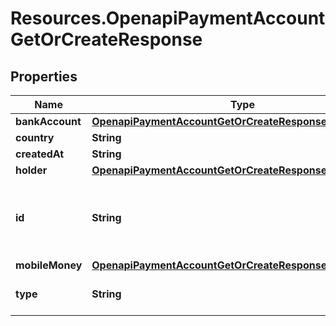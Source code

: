 # Resources.OpenapiPaymentAccountGetOrCreateResponse

## Properties

Name | Type | Description | Notes
------------ | ------------- | ------------- | -------------
**bankAccount** | [**OpenapiPaymentAccountGetOrCreateResponseBankAccount**](OpenapiPaymentAccountGetOrCreateResponseBankAccount.md) |  | [optional] 
**country** | **String** |  | [optional] 
**createdAt** | **String** |  | [optional] 
**holder** | [**OpenapiPaymentAccountGetOrCreateResponseHolder**](OpenapiPaymentAccountGetOrCreateResponseHolder.md) |  | [optional] 
**id** | **String** | The newly created payment account unique identifier | [optional] 
**mobileMoney** | [**OpenapiPaymentAccountGetOrCreateResponseMobileMoney**](OpenapiPaymentAccountGetOrCreateResponseMobileMoney.md) |  | [optional] 
**type** | **String** |  | [optional] [default to &#39;MOBILE_MONEY&#39;]


